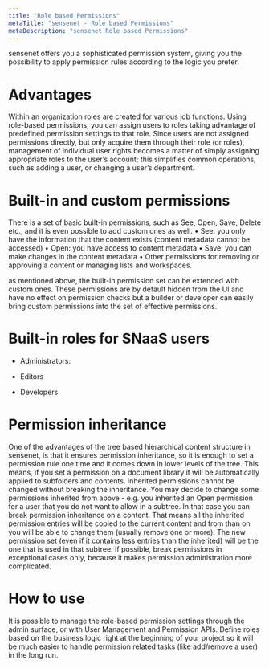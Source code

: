 ```yaml
---
title: "Role based Permissions"
metaTitle: "sensenet - Role based Permissions"
metaDescription: "sensenet Role based Permissions"
---
```


sensenet offers you a sophisticated permission system, giving you the possibility to apply permission rules according to the logic you prefer.

# Advantages
Within an organization roles are created for various job functions. Using role-based permissions, you can assign users to roles taking advantage of predefined permission settings to that role. Since users are not assigned permissions directly, but only acquire them through their role (or roles), management of individual user rights becomes a matter of simply assigning appropriate roles to the user’s account; this simplifies common operations, such as adding a user, or changing a user’s department.

# Built-in and custom permissions
There is a set of basic built-in permissions, such as See, Open, Save, Delete etc., and it is even possible to add custom ones as well.
•	See: you only have the information that the content exists (content metadata cannot be accessed)
•	Open: you have access to content metadata
•	Save: you can make changes in the content metadata
•	Other permissions for removing or approving a content or managing lists and workspaces.

as mentioned above, the built-in permission set can be extended with custom ones. These permissions are by default hidden from the UI and have no effect on permission checks but a builder or developer can easily bring custom permissions into the set of effective permissions.

# Built-in roles for SNaaS users

- Administrators:

- Editors

- Developers


# Permission inheritance
One of the advantages of the tree based hierarchical content structure in sensenet, is that it ensures permission inheritance, so it is enough to set a permission rule one time and it comes down in lower levels of the tree. This means, if you set a permission on a document library it will be automatically applied to subfolders and contents. Inherited permissions cannot be changed without breaking the inheritance. You may decide to change some permissions inherited from above - e.g. you inherited an Open permission for a user that you do not want to allow in a subtree. In that case you can break permission inheritance on a content. That means all the inherited permission entries will be copied to the current content and from than on you will be able to change them (usually remove one or more). The new permission set (even if it contains less entries than the inherited) will be the one that is used in that subtree. If possible, break permissions in exceptional cases only, because it makes permission administration more complicated.

# How to use
It is possible to manage the role-based permission settings through the admin surface, or with User Management and Permission APIs. Define roles based on the business logic right at the beginning of your project so it will be much easier to handle permission related tasks (like add/remove a user) in the long run.
